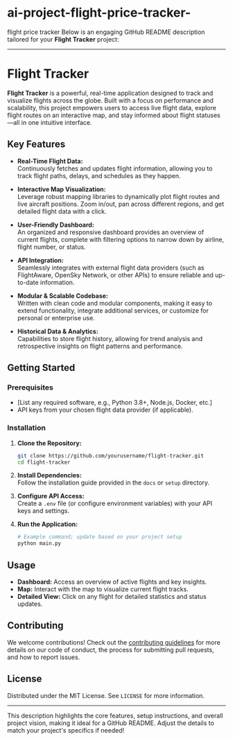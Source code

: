 # ai-project-flight-price-tracker-
flight price tracker
Below is an engaging GitHub README description tailored for your **Flight Tracker** project:

---

# Flight Tracker

**Flight Tracker** is a powerful, real-time application designed to track and visualize flights across the globe. Built with a focus on performance and scalability, this project empowers users to access live flight data, explore flight routes on an interactive map, and stay informed about flight statuses—all in one intuitive interface.

## Key Features

- **Real-Time Flight Data:**  
  Continuously fetches and updates flight information, allowing you to track flight paths, delays, and schedules as they happen.

- **Interactive Map Visualization:**  
  Leverage robust mapping libraries to dynamically plot flight routes and live aircraft positions. Zoom in/out, pan across different regions, and get detailed flight data with a click.

- **User-Friendly Dashboard:**  
  An organized and responsive dashboard provides an overview of current flights, complete with filtering options to narrow down by airline, flight number, or status.

- **API Integration:**  
  Seamlessly integrates with external flight data providers (such as FlightAware, OpenSky Network, or other APIs) to ensure reliable and up-to-date information.

- **Modular & Scalable Codebase:**  
  Written with clean code and modular components, making it easy to extend functionality, integrate additional services, or customize for personal or enterprise use.

- **Historical Data & Analytics:**  
  Capabilities to store flight history, allowing for trend analysis and retrospective insights on flight patterns and performance.

## Getting Started

### Prerequisites

- [List any required software, e.g., Python 3.8+, Node.js, Docker, etc.]
- API keys from your chosen flight data provider (if applicable).

### Installation

1. **Clone the Repository:**  
   ```bash
   git clone https://github.com/yourusername/flight-tracker.git
   cd flight-tracker
   ```

2. **Install Dependencies:**  
   Follow the installation guide provided in the `docs` or `setup` directory.

3. **Configure API Access:**  
   Create a `.env` file (or configure environment variables) with your API keys and settings.

4. **Run the Application:**  
   ```bash
   # Example command; update based on your project setup
   python main.py
   ```

## Usage

- **Dashboard:** Access an overview of active flights and key insights.
- **Map:** Interact with the map to visualize current flight tracks.
- **Detailed View:** Click on any flight for detailed statistics and status updates.

## Contributing

We welcome contributions! Check out the [contributing guidelines](CONTRIBUTING.md) for more details on our code of conduct, the process for submitting pull requests, and how to report issues.

## License

Distributed under the MIT License. See `LICENSE` for more information.

---

This description highlights the core features, setup instructions, and overall project vision, making it ideal for a GitHub README. Adjust the details to match your project's specifics if needed!
